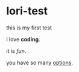 # lori-test
this is my first test
<p>i love <b>coding</b>.</p>
<p>it is <i>fun</i>.</p>
<p>you have so many <u>options</u>.</p>
